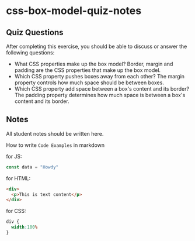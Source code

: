 # css-box-model-quiz-notes

## Quiz Questions

After completing this exercise, you should be able to discuss or answer the following questions:

- What CSS properties make up the box model?
Border, margin and padding are the CSS properties that make up the box model.
- Which CSS property pushes boxes away from each other?
The margin property controls how much space should be between boxes.
- Which CSS property add space between a box's content and its border?
The padding property determines how much space is between a box's content and its border.

## Notes

All student notes should be written here.


How to write `Code Examples` in markdown

for JS:
```javascript
const data = "Howdy"
```

for HTML:
```html
<div>
  <p>This is text content</p>
</div>
```

for CSS:
```css
div {
  width:100%
}
```

